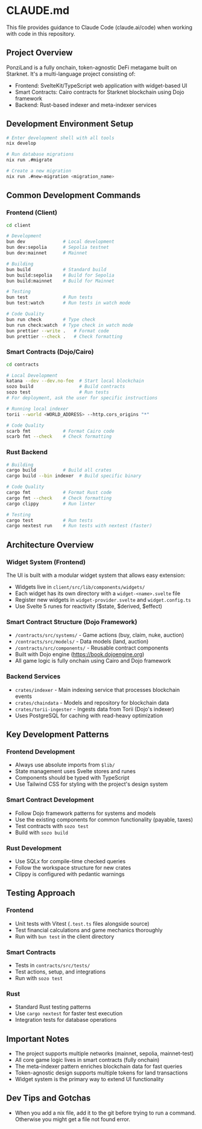 # CLAUDE.md

This file provides guidance to Claude Code (claude.ai/code) when working with code in this repository.

## Project Overview

PonziLand is a fully onchain, token-agnostic DeFi metagame built on Starknet. It's a multi-language project consisting of:
- Frontend: SvelteKit/TypeScript web application with widget-based UI
- Smart Contracts: Cairo contracts for Starknet blockchain using Dojo framework
- Backend: Rust-based indexer and meta-indexer services

## Development Environment Setup

```bash
# Enter development shell with all tools
nix develop

# Run database migrations
nix run .#migrate

# Create a new migration
nix run .#new-migration <migration_name>
```

## Common Development Commands

### Frontend (Client)
```bash
cd client

# Development
bun dev              # Local development
bun dev:sepolia      # Sepolia testnet
bun dev:mainnet      # Mainnet

# Building
bun build            # Standard build
bun build:sepolia    # Build for Sepolia
bun build:mainnet    # Build for Mainnet

# Testing
bun test             # Run tests
bun test:watch       # Run tests in watch mode

# Code Quality
bun run check        # Type check
bun run check:watch  # Type check in watch mode
bun prettier --write .   # Format code
bun prettier --check .   # Check formatting
```

### Smart Contracts (Dojo/Cairo)
```bash
cd contracts

# Local Development
katana --dev --dev.no-fee  # Start local blockchain
sozo build                 # Build contracts
sozo test                  # Run tests
# For deployment, ask the user for specific instructions

# Running local indexer
torii --world <WORLD_ADDRESS> --http.cors_origins "*"

# Code Quality
scarb fmt            # Format Cairo code
scarb fmt --check    # Check formatting
```

### Rust Backend
```bash
# Building
cargo build          # Build all crates
cargo build --bin indexer  # Build specific binary

# Code Quality
cargo fmt            # Format Rust code
cargo fmt --check    # Check formatting
cargo clippy         # Run linter

# Testing
cargo test           # Run tests
cargo nextest run    # Run tests with nextest (faster)
```

## Architecture Overview

### Widget System (Frontend)
The UI is built with a modular widget system that allows easy extension:
- Widgets live in `client/src/lib/components/widgets/`
- Each widget has its own directory with a `widget-<name>.svelte` file
- Register new widgets in `widget-provider.svelte` and `widget.config.ts`
- Use Svelte 5 runes for reactivity ($state, $derived, $effect)

### Smart Contract Structure (Dojo Framework)
- `/contracts/src/systems/` - Game actions (buy, claim, nuke, auction)
- `/contracts/src/models/` - Data models (land, auction)
- `/contracts/src/components/` - Reusable contract components
- Built with Dojo engine (https://book.dojoengine.org)
- All game logic is fully onchain using Cairo and Dojo framework

### Backend Services
- `crates/indexer` - Main indexing service that processes blockchain events
- `crates/chaindata` - Models and repository for blockchain data
- `crates/torii-ingester` - Ingests data from Torii (Dojo's indexer)
- Uses PostgreSQL for caching with read-heavy optimization

## Key Development Patterns

### Frontend Development
- Always use absolute imports from `$lib/`
- State management uses Svelte stores and runes
- Components should be typed with TypeScript
- Use Tailwind CSS for styling with the project's design system

### Smart Contract Development
- Follow Dojo framework patterns for systems and models
- Use the existing components for common functionality (payable, taxes)
- Test contracts with `sozo test`
- Build with `sozo build`

### Rust Development
- Use SQLx for compile-time checked queries
- Follow the workspace structure for new crates
- Clippy is configured with pedantic warnings

## Testing Approach

### Frontend
- Unit tests with Vitest (`.test.ts` files alongside source)
- Test financial calculations and game mechanics thoroughly
- Run with `bun test` in the client directory

### Smart Contracts
- Tests in `contracts/src/tests/`
- Test actions, setup, and integrations
- Run with `sozo test`

### Rust
- Standard Rust testing patterns
- Use `cargo nextest` for faster test execution
- Integration tests for database operations

## Important Notes

- The project supports multiple networks (mainnet, sepolia, mainnet-test)
- All core game logic lives in smart contracts (fully onchain)
- The meta-indexer pattern enriches blockchain data for fast queries
- Token-agnostic design supports multiple tokens for land transactions
- Widget system is the primary way to extend UI functionality

## Dev Tips and Gotchas
- When you add a nix file, add it to the git before trying to run a command. Otherwise you might get a file not found error.